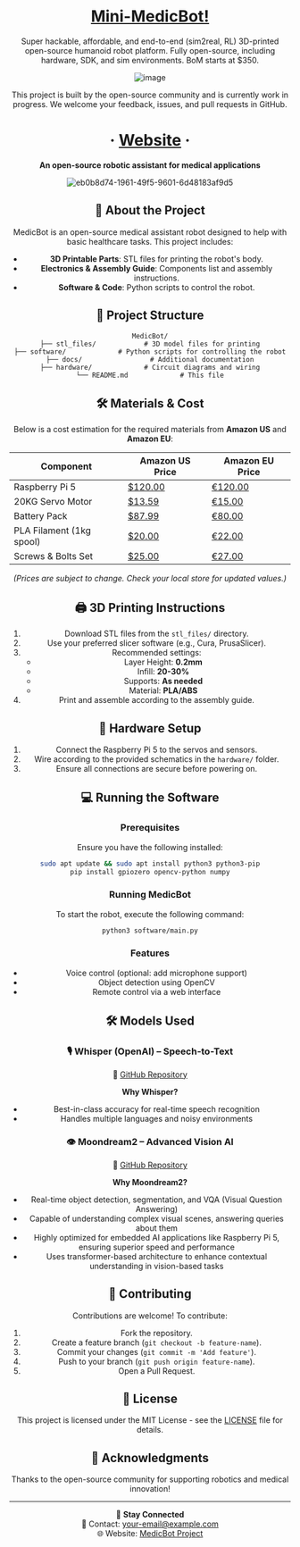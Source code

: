 <div align="center" style="text-align: center;">
   
  # [Mini-MedicBot!](https://minimedicbot002.netlify.app/)

<p> Super hackable, affordable, and end-to-end (sim2real, RL) 3D-printed open-source humanoid robot platform. Fully open-source, including hardware, SDK, and sim environments. BoM starts at $350. </p>

![image](https://github.com/user-attachments/assets/1cf61e0c-992f-4327-a0d4-6fd2a0bb4557)


<p> This project is built by the open-source community and is currently work in progress. We welcome your feedback, issues, and pull requests in GitHub.  </p>


<h1>
   <span> · </span>
  <a href="https://minimedicbot002.netlify.app/">Website</a>
  <span> · </span>
</h1>


**An open-source robotic assistant for medical applications**

![eb0b8d74-1961-49f5-9601-6d48183af9d5](https://github.com/user-attachments/assets/99015e0f-dce0-485c-9e24-71d833515dfd)

## 🚀 About the Project
MedicBot is an open-source medical assistant robot designed to help with basic healthcare tasks. This project includes:

- **3D Printable Parts**: STL files for printing the robot's body.
- **Electronics & Assembly Guide**: Components list and assembly instructions.
- **Software & Code**: Python scripts to control the robot.

## 📁 Project Structure
```
MedicBot/
├── stl_files/            # 3D model files for printing
├── software/             # Python scripts for controlling the robot
├── docs/                 # Additional documentation
├── hardware/             # Circuit diagrams and wiring
└── README.md             # This file
```

## 🛠️ Materials & Cost
Below is a cost estimation for the required materials from **Amazon US** and **Amazon EU**:

| Component               | Amazon US Price | Amazon EU Price |
|-------------------------|-----------------|-----------------|
| Raspberry Pi 5          | [$120.00](https://www.raspberrypi.com/products/raspberry-pi-5/) | [€120.00](https://www.raspberrypi.com/products/raspberry-pi-5/) |
| 20KG Servo Motor        | [$13.59](https://www.amazon.com/dp/B0DQGZDJW7) | [€15.00](https://www.amazon.de/dp/B0DQGZDJW7) |
| Battery Pack            | [$87.99](https://www.amazon.com/dp/B0BMLT6T9B) | [€80.00](https://www.amazon.de/dp/B0BMLT6T9B) |
| PLA Filament (1kg spool)| [$20.00](https://www.amazon.com/dp/B07MZBYN6F) | [€22.00](https://www.amazon.de/dp/B07MZBYN6F) |
| Screws & Bolts Set      | [$25.00](https://www.amazon.com/dp/B07F742WJ7) | [€27.00](https://www.amazon.de/dp/B07F742WJ7) |

*(Prices are subject to change. Check your local store for updated values.)*

## 🖨️ 3D Printing Instructions
1. Download STL files from the `stl_files/` directory.
2. Use your preferred slicer software (e.g., Cura, PrusaSlicer).
3. Recommended settings:
   - Layer Height: **0.2mm**
   - Infill: **20-30%**
   - Supports: **As needed**
   - Material: **PLA/ABS**
4. Print and assemble according to the assembly guide.

## 🔌 Hardware Setup
1. Connect the Raspberry Pi 5 to the servos and sensors.
2. Wire according to the provided schematics in the `hardware/` folder.
3. Ensure all connections are secure before powering on.

## 💻 Running the Software
### Prerequisites
Ensure you have the following installed:
```sh
sudo apt update && sudo apt install python3 python3-pip
pip install gpiozero opencv-python numpy
```

### Running MedicBot
To start the robot, execute the following command:
```sh
python3 software/main.py
```

### Features
- Voice control (optional: add microphone support)
- Object detection using OpenCV
- Remote control via a web interface

## 🛠 Models Used

### 🎙️ Whisper (OpenAI) – Speech-to-Text

🔗 [GitHub Repository](https://github.com/openai/whisper)

**Why Whisper?**
- Best-in-class accuracy for real-time speech recognition
- Handles multiple languages and noisy environments

### 👁️ Moondream2 – Advanced Vision AI

🔗 [GitHub Repository](https://github.com/moondream2/moondream)

**Why Moondream2?**
- Real-time object detection, segmentation, and VQA (Visual Question Answering)
- Capable of understanding complex visual scenes, answering queries about them
- Highly optimized for embedded AI applications like Raspberry Pi 5, ensuring superior speed and performance
- Uses transformer-based architecture to enhance contextual understanding in vision-based tasks

## 🎨 Contributing
Contributions are welcome! To contribute:
1. Fork the repository.
2. Create a feature branch (`git checkout -b feature-name`).
3. Commit your changes (`git commit -m 'Add feature'`).
4. Push to your branch (`git push origin feature-name`).
5. Open a Pull Request.

## 📜 License
This project is licensed under the MIT License - see the [LICENSE](LICENSE) file for details.

## 🏥 Acknowledgments
Thanks to the open-source community for supporting robotics and medical innovation!

---
🔗 **Stay Connected**  
📧 Contact: your-email@example.com  
🌐 Website: [MedicBot Project](https://your-website.com)



